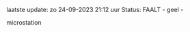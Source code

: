 laatste update: 
zo 24-09-2023 21:12   uur 
Status: FAALT - geel - 
<div class="service Y">microstation</div>